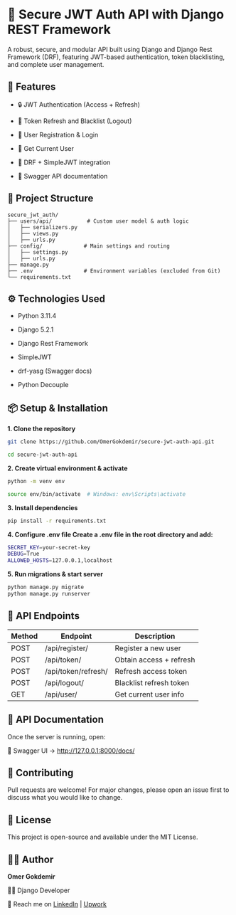# 🔐 Secure JWT Auth API with Django REST Framework

A robust, secure, and modular API built using Django and Django Rest Framework (DRF), featuring JWT-based authentication, token blacklisting, and complete user management.

## 🚀 Features

* 🔒 JWT Authentication (Access + Refresh)

* 🔄 Token Refresh and Blacklist (Logout)

* 🧽 User Registration & Login

* 👤 Get Current User

* 🧪 DRF + SimpleJWT integration

* 📁 Swagger API documentation

## 📁 Project Structure

```
secure_jwt_auth/
├── users/api/           # Custom user model & auth logic
│   ├── serializers.py
│   ├── views.py
│   ├── urls.py
├── config/             # Main settings and routing
│   ├── settings.py
│   ├── urls.py
├── manage.py
├── .env                # Environment variables (excluded from Git)
└── requirements.txt
```

## ⚙️ Technologies Used

* Python 3.11.4

* Django 5.2.1

* Django Rest Framework

* SimpleJWT

* drf-yasg (Swagger docs)

* Python Decouple

## 📦 Setup & Installation

**1. Clone the repository**
```bash
git clone https://github.com/OmerGokdemir/secure-jwt-auth-api.git

cd secure-jwt-auth-api
```

**2. Create virtual environment & activate**
```bash
python -m venv env

source env/bin/activate  # Windows: env\Scripts\activate
```
**3. Install dependencies**
```bash
pip install -r requirements.txt
```

**4. Configure .env file Create a .env file in the root directory and add:**
```bash
SECRET_KEY=your-secret-key
DEBUG=True
ALLOWED_HOSTS=127.0.0.1,localhost
```
**5. Run migrations & start server**
```bash
python manage.py migrate
python manage.py runserver
```

## 🔐 API Endpoints

Method | Endpoint | Description
------ | -------- | -----------
POST|/api/register/|Register a new user
POST|/api/token/|Obtain access + refresh
POST|/api/token/refresh/|Refresh access token
POST|/api/logout/|Blacklist refresh token
GET|/api/user/|Get current user info

## 📘 API Documentation

Once the server is running, open:

🧪 Swagger UI → http://127.0.0.1:8000/docs/



## 🤝 Contributing

Pull requests are welcome! For major changes, please open an issue first to discuss what you would like to change.


## 📄 License

This project is open-source and available under the MIT License.


## 🙇‍♂️ Author

**Omer Gokdemir**

🧑‍💻 Django Developer

📩 Reach me on [LinkedIn](https://www.linkedin.com/in/omer-gokdemir/) | [Upwork](https://www.upwork.com/freelancers/~01cf80f9e22cf120e3)

